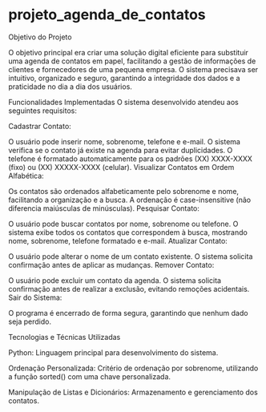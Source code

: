 # projeto_agenda_de_contatos
Objetivo do Projeto

O objetivo principal era criar uma solução digital eficiente para substituir uma agenda de contatos em papel, facilitando a gestão de informações de clientes e fornecedores de uma pequena empresa. O sistema precisava ser intuitivo, organizado e seguro, garantindo a integridade dos dados e a praticidade no dia a dia dos usuários.

Funcionalidades Implementadas
O sistema desenvolvido atendeu aos seguintes requisitos:

Cadastrar Contato:

O usuário pode inserir nome, sobrenome, telefone e e-mail.
O sistema verifica se o contato já existe na agenda para evitar duplicidades.
O telefone é formatado automaticamente para os padrões (XX) XXXX-XXXX (fixo) ou (XX) XXXXX-XXXX (celular).
Visualizar Contatos em Ordem Alfabética:

Os contatos são ordenados alfabeticamente pelo sobrenome e nome, facilitando a organização e a busca.
A ordenação é case-insensitive (não diferencia maiúsculas de minúsculas).
Pesquisar Contato:

O usuário pode buscar contatos por nome, sobrenome ou telefone.
O sistema exibe todos os contatos que correspondem à busca, mostrando nome, sobrenome, telefone formatado e e-mail.
Atualizar Contato:

O usuário pode alterar o nome de um contato existente.
O sistema solicita confirmação antes de aplicar as mudanças.
Remover Contato:

O usuário pode excluir um contato da agenda.
O sistema solicita confirmação antes de realizar a exclusão, evitando remoções acidentais.
Sair do Sistema:

O programa é encerrado de forma segura, garantindo que nenhum dado seja perdido.

Tecnologias e Técnicas Utilizadas

Python: Linguagem principal para desenvolvimento do sistema.

Ordenação Personalizada: Critério de ordenação por sobrenome, utilizando a função sorted() com uma chave personalizada.

Manipulação de Listas e Dicionários: Armazenamento e gerenciamento dos contatos.
